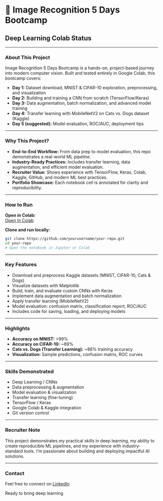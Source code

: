# 🚀 Image Recognition 5 Days Bootcamp

## Deep Learning Colab Status

---

### About This Project

Image Recognition 5 Days Bootcamp is a hands-on, project-based journey into modern computer vision. Built and tested entirely in Google Colab, this bootcamp covers:

- **Day 1:** Dataset download, MNIST & CIFAR-10 exploration, preprocessing, and visualization  
- **Day 2:** Building and training a CNN from scratch (TensorFlow/Keras)  
- **Day 3:** Data augmentation, batch normalization, and advanced model training  
- **Day 4:** Transfer learning with MobileNetV2 on Cats vs. Dogs dataset (Kaggle)  
- **Day 5 (suggested):** Model evaluation, ROC/AUC, deployment tips  

---

### Why This Project?

- **End-to-End Workflow:** From data prep to model evaluation, this repo demonstrates a real-world ML pipeline.
- **Industry-Ready Practices:** Includes transfer learning, data augmentation, and efficient model evaluation.
- **Recruiter Value:** Shows experience with TensorFlow, Keras, Colab, Kaggle, GitHub, and modern ML best practices.
- **Portfolio Showcase:** Each notebook cell is annotated for clarity and reproducibility.

---

### How to Run

**Open in Colab:**  
[Open In Colab](#)

**Clone and run locally:**
```bash
git clone https://github.com/yourusername/your-repo.git
cd your-repo
# Open the notebook in Jupyter or Colab
```

---

### Key Features

- Download and preprocess Kaggle datasets (MNIST, CIFAR-10, Cats & Dogs)
- Visualize datasets with Matplotlib
- Build, train, and evaluate custom CNNs with Keras
- Implement data augmentation and batch normalization
- Apply transfer learning (MobileNetV2)
- Model evaluation: confusion matrix, classification report, ROC/AUC
- Includes code for saving, loading, and deploying models

---

### Highlights

- **Accuracy on MNIST:** >99%
- **Accuracy on CIFAR-10:** ~69%
- **Cats vs. Dogs (Transfer Learning):** ~88% training accuracy
- **Visualization:** Sample predictions, confusion matrix, ROC curves

---

### Skills Demonstrated

- Deep Learning / CNNs
- Data preprocessing & augmentation
- Model evaluation & visualization
- Transfer learning (fine-tuning)
- TensorFlow / Keras
- Google Colab & Kaggle integration
- Git version control

---

### Recruiter Note

This project demonstrates my practical skills in deep learning, my ability to create reproducible ML pipelines, and my experience with industry-standard tools. I'm passionate about building and deploying impactful AI solutions.

---

### Contact

Feel free to connect on [LinkedIn](#https://www.linkedin.com/in/simon-njuguna-692557104/)

Ready to bring deep learning